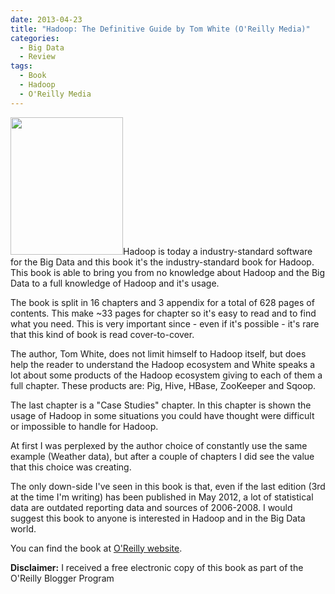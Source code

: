 ```yaml
---
date: 2013-04-23
title: "Hadoop: The Definitive Guide by Tom White (O'Reilly Media)"
categories:
  - Big Data
  - Review
tags:
  - Book
  - Hadoop
  - O'Reilly Media
---
```

<img class="alignleft" alt="" src="http://akamaicovers.oreilly.com/images/9781449311520/cat.gif" width="180" height="220" />Hadoop is today a industry-standard software for the Big Data and this book it's the industry-standard book for Hadoop. This book is able to bring you from no knowledge about Hadoop and the Big Data to a full knowledge of Hadoop and it's usage.

The book is split in 16 chapters and 3 appendix for a total of 628 pages of contents. This make ~33 pages for chapter so it's easy to read and to find what you need. This is very important since - even if it's possible - it's rare that this kind of book is read cover-to-cover.

The author, Tom White, does not limit himself to Hadoop itself, but does help the reader to understand the Hadoop ecosystem and White speaks a lot about some products of the Hadoop ecosystem giving to each of them a full chapter. These products are: Pig, Hive, HBase, ZooKeeper and Sqoop.

The last chapter is a "Case Studies" chapter. In this chapter is shown the usage of Hadoop in some situations you could have thought were difficult or impossible to handle for Hadoop.

At first I was perplexed by the author choice of constantly use the same example (Weather data), but after a couple of chapters I did see the value that this choice was creating.

The only down-side I've seen in this book is that, even if the last edition (3rd at the time I'm writing) has been published in May 2012, a lot of statistical data are outdated reporting data and sources of 2006-2008. I would suggest this book to anyone is interested in Hadoop and in the Big Data world.

You can find the book at [O'Reilly website](http://shop.oreilly.com/product/0636920021773.do).

**Disclaimer:** I received a free electronic copy of this book as part of the O'Reilly Blogger Program
